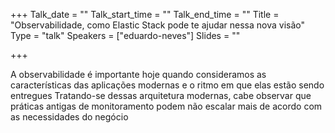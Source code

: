 +++
Talk_date = ""
Talk_start_time = ""
Talk_end_time = ""
Title = "Observabilidade, como Elastic Stack pode te ajudar nessa nova visão"
Type = "talk"
Speakers = ["eduardo-neves"]
Slides = ""

+++

A observabilidade é importante hoje quando consideramos as características das aplicações modernas e o ritmo em que elas estão sendo entregues Tratando-se dessas arquitetura modernas, cabe observar que práticas antigas de monitoramento podem não escalar mais de acordo com as necessidades do negócio